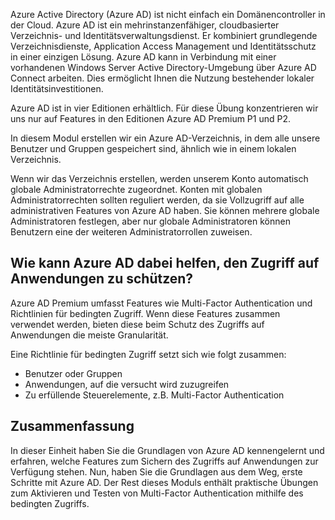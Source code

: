 Azure Active Directory (Azure AD) ist nicht einfach ein Domänencontroller in der Cloud. Azure AD ist ein mehrinstanzenfähiger, cloudbasierter Verzeichnis- und Identitätsverwaltungsdienst. Er kombiniert grundlegende Verzeichnisdienste, Application Access Management und Identitätsschutz in einer einzigen Lösung. Azure AD kann in Verbindung mit einer vorhandenen Windows Server Active Directory-Umgebung über Azure AD Connect arbeiten. Dies ermöglicht Ihnen die Nutzung bestehender lokaler Identitätsinvestitionen.

Azure AD ist in vier Editionen erhältlich. Für diese Übung konzentrieren wir uns nur auf Features in den Editionen Azure AD Premium P1 und P2.

In diesem Modul erstellen wir ein Azure AD-Verzeichnis, in dem alle unsere Benutzer und Gruppen gespeichert sind, ähnlich wie in einem lokalen Verzeichnis.

Wenn wir das Verzeichnis erstellen, werden unserem Konto automatisch globale Administratorrechte zugeordnet. Konten mit globalen Administratorrechten sollten reguliert werden, da sie Vollzugriff auf alle administrativen Features von Azure AD haben. Sie können mehrere globale Administratoren festlegen, aber nur globale Administratoren können Benutzern eine der weiteren Administratorrollen zuweisen.

## <a name="how-can-azure-ad-help-you-protect-access-to-applications"></a>Wie kann Azure AD dabei helfen, den Zugriff auf Anwendungen zu schützen?

Azure AD Premium umfasst Features wie Multi-Factor Authentication und Richtlinien für bedingten Zugriff. Wenn diese Features zusammen verwendet werden, bieten diese beim Schutz des Zugriffs auf Anwendungen die meiste Granularität.

Eine Richtlinie für bedingten Zugriff setzt sich wie folgt zusammen:

- Benutzer oder Gruppen
- Anwendungen, auf die versucht wird zuzugreifen
- Zu erfüllende Steuerelemente, z.B. Multi-Factor Authentication

## <a name="summary"></a>Zusammenfassung

In dieser Einheit haben Sie die Grundlagen von Azure AD kennengelernt und erfahren, welche Features zum Sichern des Zugriffs auf Anwendungen zur Verfügung stehen. Nun, haben Sie die Grundlagen aus dem Weg, erste Schritte mit Azure AD. Der Rest dieses Moduls enthält praktische Übungen zum Aktivieren und Testen von Multi-Factor Authentication mithilfe des bedingten Zugriffs.
